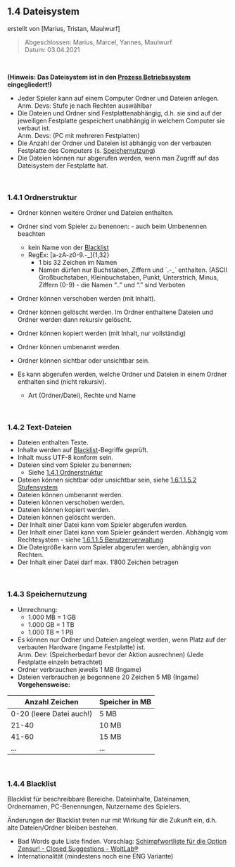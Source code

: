 ## **1.4 Dateisystem**

erstellt von [Marius, Tristan, Maulwurf]

>Abgeschlossen: Marius, Marcel, Yannes, Maulwurf \
Datum: 03.04.2021

<br>

**(Hinweis: Das Dateisystem ist in den <span style="text-decoration:underline;">Prozess Betriebssystem</span> eingegliedert!)**

* Jeder Spieler kann auf einem Computer Ordner und Dateien anlegen.\
Anm. Devs: Stufe je nach Rechten auswählbar
* Die Dateien und Ordner sind Festplattenabhängig, d.h. sie sind auf der jeweiligen Festplatte gespeichert unabhängig in welchem Computer sie verbaut ist.\
Anm. Devs: (PC mit mehreren Festplatten)
* Die Anzahl der Ordner und Dateien ist abhängig von der verbauten Festplatte des Computers (s. [Speichernutzung](Filesystem.md#143-speichernutzung))
* Die Dateien können nur abgerufen werden, wenn man Zugriff auf das Dateisystem der Festplatte hat.

<br>

### **1.4.1 Ordnerstruktur**

* Ordner können weitere Ordner und Dateien enthalten.
* Ordner sind vom Spieler zu benennen: - auch beim Umbenennen beachten
    * kein Name von der [Blacklist](Filesystem.md#144-blacklist)
    * RegEx: [a-zA-z0-9.\-_]{1,32}
      * 1 bis 32 Zeichen im Namen
      * Namen dürfen nur Buchstaben, Ziffern und \`.-_\` enthalten. (ASCII Großbuchstaben, Kleinbuchstaben, Punkt, Unterstrich, Minus, Ziffern (0-9) - die Namen “..” und “.” sind Verboten

* Ordner können verschoben werden (mit Inhalt).
* Ordner können gelöscht werden. Im Ordner enthaltene Dateien und Ordner werden dann rekursiv gelöscht.
* Ordner können kopiert werden (mit Inhalt, nur vollständig)
* Ordner können umbenannt werden.
* Ordner können sichtbar oder unsichtbar sein.
* Es kann abgerufen werden, welche Ordner und Dateien in einem Ordner enthalten sind (nicht rekursiv).
    * Art (Ordner/Datei), Rechte und Name

<br>

### **1.4.2 Text-Dateien**

* Dateien enthalten Texte.
* Inhalte werden auf [Blacklist](Filesystem.md#144-blacklist)-Begriffe geprüft.
* Inhalt muss UTF-8 konform sein.
* Dateien sind vom Spieler zu benennen:
    * Siehe [1.4.1 Ordnerstruktur](Filesystem.md#141-ordnerstruktur)
* Dateien können sichtbar oder unsichtbar sein, siehe <span style="text-decoration:underline;">1.6.1.1.5.2 Stufensystem</span>
* Dateien können umbenannt werden.
* Dateien können verschoben werden.
* Dateien können kopiert werden.
* Dateien können gelöscht werden.
* Der Inhalt einer Datei kann vom Spieler abgerufen werden.
* Der Inhalt einer Datei kann vom Spieler geändert werden. Abhängig vom Rechtesystem - siehe <span style="text-decoration:underline;">1.6.1.1.5 Benutzerverwaltung</span>
* Die Dateigröße kann vom Spieler abgerufen werden, abhängig von Rechten.
* Der Inhalt einer Datei darf max. 1’800 Zeichen betragen 
<br>

### **1.4.3 Speichernutzung**

* Umrechnung:
    * 1.000 MB = 1 GB
    * 1.000 GB = 1 TB
    * 1.000 TB = 1 PB
* Es können nur Ordner und Dateien angelegt werden, wenn Platz auf der verbauten Hardware (ingame Festplatte) ist.\
Anm. Dev: (Speicherbedarf bevor der Aktion ausrechnen) (Jede Festplatte einzeln betrachtet)
* Ordner verbrauchen jeweils 1 MB (Ingame) 
* Dateien verbrauchen je begonnene 20 Zeichen 5 MB (Ingame) \
**Vorgehensweise:**

Anzahl Zeichen | Speicher in MB
------------ | ------------
0-20 (leere Datei auch!) | 5 MB
21-40 | 10 MB
41-60 | 15 MB
... | ...

<br>

### **1.4.4 Blacklist**

Blacklist für beschreibbare Bereiche. Dateiinhalte, Dateinamen, Ordnernamen, PC-Benennungen, Nutzername des Spielers.

Änderungen der Blacklist treten nur mit Wirkung für die Zukunft ein, d.h. alte Dateien/Ordner bleiben bestehen.

* Bad Words gute Liste finden. Vorschlag: [Schimpfwortliste für die Option Zensur! - Closed Suggestions - WoltLab®](https://community.woltlab.com/thread/5044-schimpfwortliste-f%C3%BCr-die-option-zensur/)
* Internationalität (mindestens noch eine ENG Variante)
